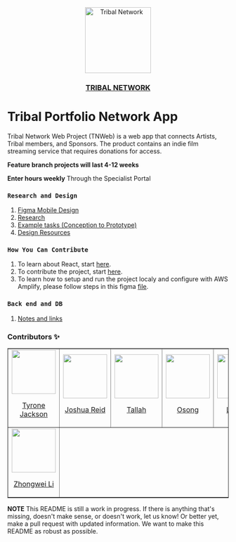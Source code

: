 <div align='center'>
  <a href='https://tribalnetwork.org/' target='_blank'>
  <img src='https://avatars.githubusercontent.com/u/63391280?v=4' alt='Tribal Network' width='150px' />
  <h3>TRIBAL NETWORK</h3>
  </a>
</div>


# Tribal Portfolio Network App
Tribal Network Web Project (TNWeb) is a web app that connects Artists, Tribal members, and Sponsors. The product contains an indie film streaming service that requires donations for access.

**Feature branch projects will last 4-12 weeks**

**Enter hours weekly**
Through the Specialist Portal

### `Research and Design`
1. [Figma Mobile Design](https://www.figma.com/file/P39zDQNgkqnCd1yzceMJe9/Tribal-Network-%7C-Hi-Fi-7%2F23-(Copy)-(Copy)?node-id=0%3A1)
2. [Research](https://drive.google.com/drive/folders/1SjmA7z2_8dvLFe7P_Vb7TgECIpsIZ1Gw?usp=sharing)
4. [Example tasks (Conception to Prototype)](https://drive.google.com/drive/folders/10I2b-pMYGlP3bN_0dKU7BXKt7knwrp_4?usp=sharing)
5. [Design Resources](https://docs.google.com/document/d/1nYnTdHjuO2bejNhLG1hWU6wblm9Twq3h/edit?usp=sharing&ouid=115223206571185626008&rtpof=true&sd=true)

### `How You Can Contribute`
1. To learn about React, start [here](https://github.com/Tribalnetwork/React-Guide).<br />
2. To contribute the project, start [here](https://github.com/facebook/create-react-app/blob/main/CONTRIBUTING.md).<br />
3. To learn how to setup and run the project localy and configure with AWS Amplify, please follow steps in this figma [file](https://www.figma.com/file/h0j3Qvvvng6H6YFN3g56wb/Fork%2C-Clone%2C-and-Configure-Amplify?node-id=0%3A1).

### `Back end and DB`
1. [Notes and links](https://docs.google.com/document/d/1R-UKLMSs3p1KZQg_RnNJJLTZQrZuWjMaMcu23Fra9dg/edit?usp=sharing)




### Contributors ✨

<table border='1px'>
  <tr>
    <td>
      <a href="https://github.com/tribalteams" target="_blank">
        <img src='https://avatars.githubusercontent.com/u/66889079?v=4' alt='' width='100px'>
        <p align='center'>Tyrone Jackson</p>
      </a>
    </td>
    <td>
      <a href="https://github.com/jreid2454" target="_blank">
        <img src='https://github.com/jreid2454.png' alt='' width='100px'>
        <p align='center'>Joshua Reid</p>
      </a>
    </td>
    <td>
      <a href="https://github.com/twillisdev" target="_blank">
        <img src='https://avatars.githubusercontent.com/u/73906599?v=4' alt='' width='100px'>
        <p align='center'>Tallah</p>
      </a>
    </td>
    <td>
      <a href="https://github.com/Osong-Michael" target="_blank">
        <img src='https://avatars.githubusercontent.com/u/38656549?v=4' alt='' width='100px'>
        <p align='center'>Osong</p>
      </a>
    </td>
    <td>
      <a href="https://github.com/LeoXu1" target="_blank">
        <img src='https://avatars.githubusercontent.com/u/15039674?v=4' alt='' width='100px'>
        <p align='center'>LeoXu1</p>
      </a>
    </td>
    <td>
      <a href="https://github.com/Nechir-89" target="_blank">
        <img src='https://avatars.githubusercontent.com/u/66407817?v=4' alt='' width='100px'>
        <p align='center'>Neck</p>
      </a>
    </td>
    <td>
      <a href="https://github.com/linjing-wen" target="_blank">
        <img src='https://avatars.githubusercontent.com/u/84493509?v=4' alt='' width='100px'>
        <p align='center'>linjing-wen</p>
      </a>
    </td>
    <td>
      <a href="https://github.com/tmalik8" target="_blank">
        <img src='https://avatars.githubusercontent.com/u/67351502?v=4' alt='' width='100px'>
        <p align='center'>Tanya Malik</p>
      </a>
    </td>
  </tr>
<!-- 2   -->
  <tr>
    <td>
      <a href="https://github.com/ZhongweiL" target="_blank">
        <img src='https://avatars.githubusercontent.com/u/43942535?v=4' alt='' width='100px'>
        <p align='center'>Zhongwei Li</p>
      </a>
    </td>
  </tr>
</table>



**NOTE** This README is still a work in progress. If there is anything that's missing, doesn't make sense, or doesn't work, let us know! Or better yet, make a pull request with updated information. We want to make this README as robust as possible.

